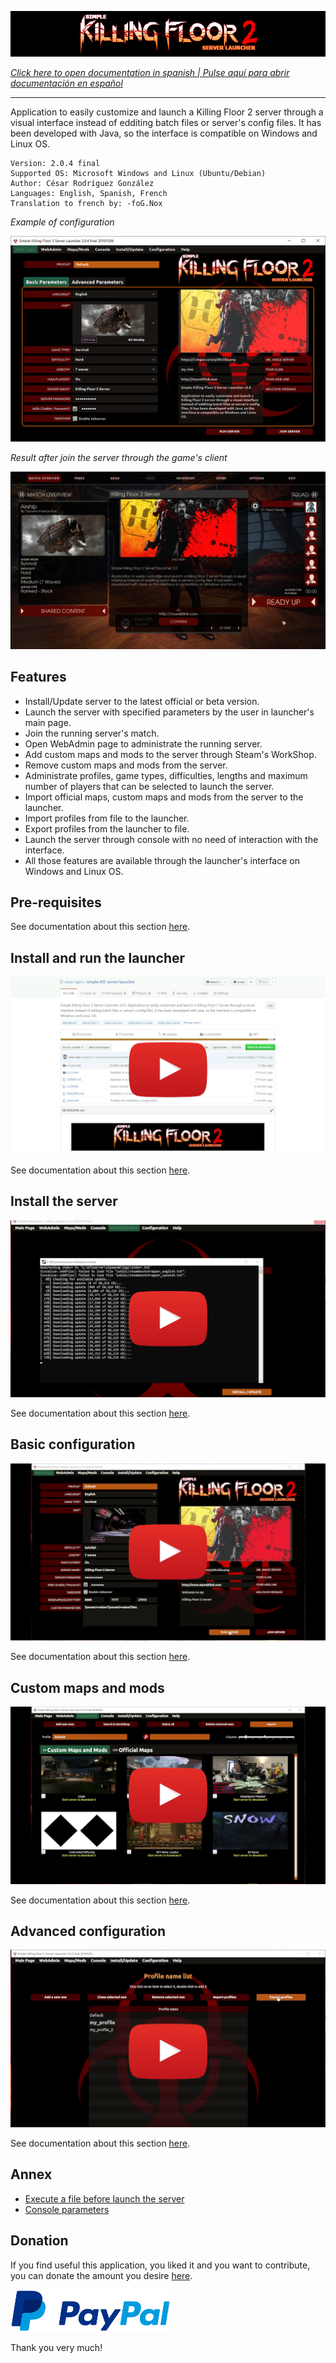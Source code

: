 ![Logo](doc/images/kf2banner.png)

_[Click here to open documentation in spanish | Pulse aquí para abrir documentación en español](LEEME.md)_

---
Application to easily customize and launch a Killing Floor 2 server through a visual interface instead of edditing batch files or server's config files. It has been developed with Java, so the interface is compatible on Windows and Linux OS.

```
Version: 2.0.4 final
Supported OS: Microsoft Windows and Linux (Ubuntu/Debian)
Author: César Rodríguez González
Languages: English, Spanish, French
Translation to french by: -foG.Nox
```

*Example of configuration*

![Example configuration](doc/images/screenshot00.png)

*Result after join the server through the game's client*

![In game](doc/images/screenshot-in-game.jpg)

## Features

- Install/Update server to the latest official or beta version.
- Launch the server with specified parameters by the user in launcher's main page.
- Join the running server's match.
- Open WebAdmin page to administrate the running server.
- Add custom maps and mods to the server through Steam's WorkShop.
- Remove custom maps and mods from the server.
- Administrate profiles, game types, difficulties, lengths and maximum number of players that can be selected to launch the server.
- Import official maps, custom maps and mods from the server to the launcher.
- Import profiles from file to the launcher.
- Export profiles from the launcher to file.
- Launch the server through console with no need of interaction with the interface.
- All those features are available through the launcher's interface on Windows and Linux OS.

## Pre-requisites
See documentation about this section [here](doc/PRE-REQUISITES.md).

## Install and run the launcher

[![YouTube video](doc/images/video01.png)](https://www.youtube.com/watch?v=1fAL5AK55QY)

See documentation about this section [here](doc/INSTALL-LAUNCHER.md).

## Install the server

[![YouTube video](doc/images/video02.png)](https://www.youtube.com/watch?v=JYf4dvg04nc)

See documentation about this section [here](doc/INSTALL-SERVER.md).

## Basic configuration

[![YouTube video](doc/images/video03.png)](https://www.youtube.com/watch?v=2qVCiDyYjdw)

See documentation about this section [here](doc/BASIC-CONFIGURATION.md).

## Custom maps and mods

[![YouTube video](doc/images/video04.png)](https://www.youtube.com/watch?v=Y94hFK6jOEI)

See documentation about this section [here](doc/CUSTOM-MAPS.md).

## Advanced configuration

[![YouTube video](doc/images/video05.png)](https://www.youtube.com/watch?v=tFxy_neabug)

See documentation about this section [here](doc/ADVANCED-CONFIGURATION.md).

## Annex
- [Execute a file before launch the server](doc/ANNEX.md#execute-a-file-before-launch-the-server)
- [Console parameters](doc/ANNEX.md#console-parameters)

## Donation
If you find useful this application, you liked it and you want to contribute, you can donate the amount you desire [here](https://www.paypal.me/cesarrgon).

![Paypal logo](doc/images/paypal-logo.png)

Thank you very much!
